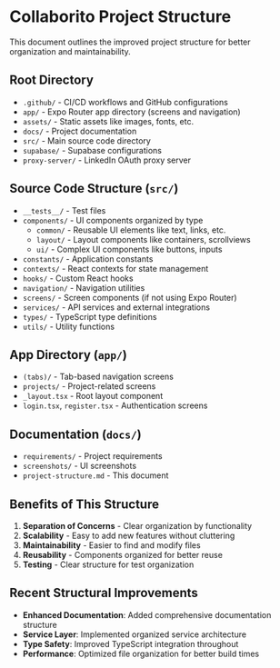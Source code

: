 # Collaborito Project Structure

This document outlines the improved project structure for better organization and maintainability.

## Root Directory
- `.github/` - CI/CD workflows and GitHub configurations
- `app/` - Expo Router app directory (screens and navigation)
- `assets/` - Static assets like images, fonts, etc.
- `docs/` - Project documentation
- `src/` - Main source code directory
- `supabase/` - Supabase configurations
- `proxy-server/` - LinkedIn OAuth proxy server

## Source Code Structure (`src/`)
- `__tests__/` - Test files
- `components/` - UI components organized by type
  - `common/` - Reusable UI elements like text, links, etc.
  - `layout/` - Layout components like containers, scrollviews
  - `ui/` - Complex UI components like buttons, inputs
- `constants/` - Application constants
- `contexts/` - React contexts for state management
- `hooks/` - Custom React hooks
- `navigation/` - Navigation utilities
- `screens/` - Screen components (if not using Expo Router)
- `services/` - API services and external integrations
- `types/` - TypeScript type definitions
- `utils/` - Utility functions

## App Directory (`app/`)
- `(tabs)/` - Tab-based navigation screens
- `projects/` - Project-related screens
- `_layout.tsx` - Root layout component
- `login.tsx`, `register.tsx` - Authentication screens

## Documentation (`docs/`)
- `requirements/` - Project requirements
- `screenshots/` - UI screenshots
- `project-structure.md` - This document

## Benefits of This Structure

1. **Separation of Concerns** - Clear organization by functionality
2. **Scalability** - Easy to add new features without cluttering
3. **Maintainability** - Easier to find and modify files
4. **Reusability** - Components organized for better reuse
5. **Testing** - Clear structure for test organization

## Recent Structural Improvements

- **Enhanced Documentation**: Added comprehensive documentation structure
- **Service Layer**: Implemented organized service architecture
- **Type Safety**: Improved TypeScript integration throughout
- **Performance**: Optimized file organization for better build times 